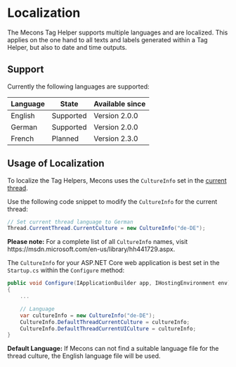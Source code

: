 # Localization

The Mecons Tag Helper supports multiple languages and are localized. This applies on the one hand to all texts and labels generated within a Tag Helper, but also to date and time outputs.

## Support

Currently the following languages are supported:

<table class="table table-bordered table-striped">
    <thead>
        <tr>
            <th>Language</th>
            <th>State</th>
            <th>Available since</th>
        </tr>
    </thead>
    <tbody>
        <tr>
            <td>English</td>
            <td><span class="label label-success">Supported</span></td>
            <td><span class="label label-info">Version 2.0.0</span></td>
        </tr>
        <tr>
            <td>German</td>
            <td><span class="label label-success">Supported</span></td>
            <td><span class="label label-info">Version 2.0.0</span></td>
        </tr>
        <tr>
            <td>French</td>
            <td><span class="label label-secondary">Planned</span></td>
            <td><span class="label label-info">Version 2.3.0</span></td>
        </tr>
    </tbody>
</table>

## Usage of Localization

To localize the Tag Helpers, Mecons uses the `CultureInfo` set in the <a href="https://docs.microsoft.com/de-de/dotnet/api/system.globalization.cultureinfo.currentculture?view=netcore-2.1">current thread</a>.

Use the following code snippet to modify the `CultureInfo` for the current thread:

```csharp
// Set current thread language to German
Thread.CurrentThread.CurrentCulture = new CultureInfo("de-DE");
```

<div class="alert alert-info" role="alert">
    <strong>Please note:</strong>
    For a complete list of all <code>CultureInfo</code> names, visit https://msdn.microsoft.com/en-us/library/hh441729.aspx.
</div>

The `CultureInfo` for your ASP.NET Core web application is best set in the `Startup.cs` within the `Configure` method:

```csharp
public void Configure(IApplicationBuilder app, IHostingEnvironment env)
{
    ...

    // Language
    var cultureInfo = new CultureInfo("de-DE");
    CultureInfo.DefaultThreadCurrentCulture = cultureInfo;
    CultureInfo.DefaultThreadCurrentUICulture = cultureInfo;
}
```

<div class="alert alert-info" role="alert">
    <strong>Default Language:</strong>
    If Mecons can not find a suitable language file for the thread culture, the English language file will be used.
</div>